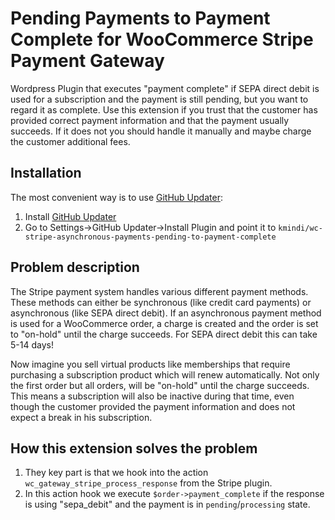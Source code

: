# Pending Payments to Payment Complete for WooCommerce Stripe Payment Gateway

Wordpress Plugin that executes "payment complete" if SEPA direct debit is used for a subscription and the payment is still pending, but you want to regard it as complete. 
Use this extension if you trust that the customer has provided correct payment information and that the payment usually succeeds. If it does not you should handle it manually and maybe charge the customer additional fees.

## Installation

The most convenient way is to use [GitHub Updater](https://github.com/afragen/github-updater):
1. Install [GitHub Updater](https://github.com/afragen/github-updater)
2. Go to Settings->GitHub Updater->Install Plugin and point it to `kmindi/wc-stripe-asynchronous-payments-pending-to-payment-complete`

## Problem description

The Stripe payment system handles various different payment methods. These methods can either be synchronous (like credit card payments) or asynchronous (like SEPA direct debit). If an asynchronous payment method is used for a WooCommerce order, a charge is created and the order is set to "on-hold" until the charge succeeds. For SEPA direct debit this can take 5-14 days! 

Now imagine you sell virtual products like memberships that require purchasing a subscription product which will renew automatically. Not only the first order but all orders, will be "on-hold" until the charge succeeds. This means a subscription will also be inactive during that time, even though the customer provided the payment information and does not expect a break in his subscription.

## How this extension solves the problem

1. They key part is that we hook into the action `wc_gateway_stripe_process_response` from the Stripe plugin.
2. In this action hook we execute `$order->payment_complete` if the response is using "sepa_debit" and the payment is in `pending`/`processing` state.
